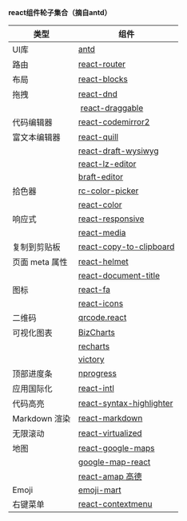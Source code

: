 **react组件轮子集合（摘自antd）**

| **类型**       | **组件**                                                                              |
|----------------|---------------------------------------------------------------------------------------|
| UI库           | [antd](https://ant.design/index-cn)                                                   |
| 路由           | [react-router](https://github.com/ReactTraining/react-router)                         |
| 布局           | [react-blocks](https://github.com/whoisandy/react-blocks)                             |
| 拖拽           | [react-dnd](https://github.com/gaearon/react-dnd)                                     |
|                |  [react-draggable](https://github.com/mzabriskie/react-draggable)                     |
| 代码编辑器     | [react-codemirror2](https://github.com/scniro/react-codemirror2)                      |
| 富文本编辑器   | [react-quill](https://github.com/zenoamaro/react-quill)                               |
|                | [react-draft-wysiwyg](https://github.com/jpuri/react-draft-wysiwyg)                   |
|                | [react-lz-editor](https://github.com/leejaen/react-lz-editor)                         |
|                | [braft-editor](https://github.com/margox/braft-editor)                                |
| 拾色器         | [rc-color-picker](https://github.com/react-component/color-picker)                    |
|                | [react-color](http://casesandberg.github.io/react-color/)                             |
| 响应式         | [react-responsive](https://github.com/contra/react-responsive)                        |
|                | [react-media](https://github.com/ReactTraining/react-media)                           |
| 复制到剪贴板   | [react-copy-to-clipboard](https://github.com/nkbt/react-copy-to-clipboard)            |
| 页面 meta 属性 | [react-helmet](https://github.com/nfl/react-helmet)                                   |
|                | [react-document-title](https://github.com/gaearon/react-document-title)               |
| 图标           | [react-fa](https://github.com/andreypopp/react-fa)                                    |
|                | [react-icons](https://github.com/gorangajic/react-icons)                              |
| 二维码         | [qrcode.react](https://github.com/zpao/qrcode.react)                                  |
| 可视化图表     | [BizCharts](https://github.com/alibaba/BizCharts)                                     |
|                | [recharts](https://github.com/recharts/recharts/)                                     |
|                | [victory](https://github.com/FormidableLabs/victory)                                  |
| 顶部进度条     | [nprogress](https://github.com/rstacruz/nprogress)                                    |
| 应用国际化     | [react-intl](https://github.com/yahoo/react-intl)                                     |
| 代码高亮       | [react-syntax-highlighter](https://github.com/conorhastings/react-syntax-highlighter) |
| Markdown 渲染  | [react-markdown](http://rexxars.github.io/react-markdown/)                            |
| 无限滚动       | [react-virtualized](https://github.com/bvaughn/react-virtualized)                     |
| 地图           | [react-google-maps](https://github.com/tomchentw/react-google-maps)                   |
|                | [google-map-react](https://github.com/istarkov/google-map-react)                      |
|                | [react-amap 高德](https://github.com/ElemeFE/react-amap)                              |
| Emoji          | [emoji-mart](https://github.com/missive/emoji-mart)                                   |
| 右键菜单       | [react-contextmenu](https://github.com/vkbansal/react-contextmenu)                    |

